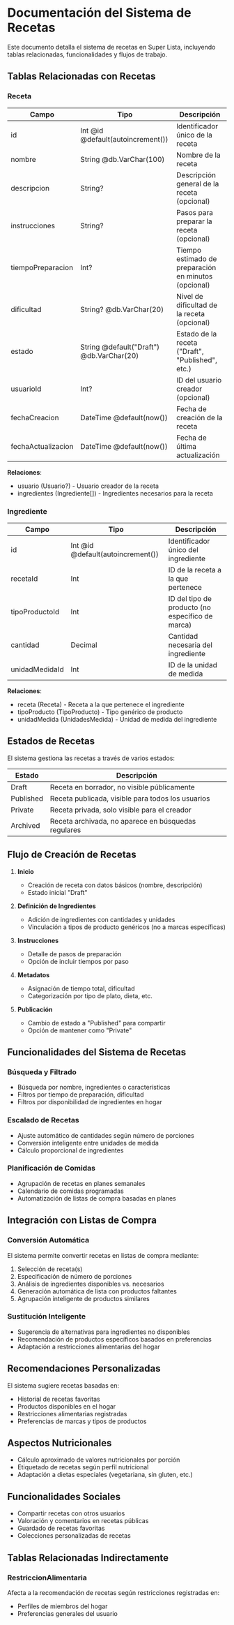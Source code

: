 # Documentación del Sistema de Recetas

Este documento detalla el sistema de recetas en Super Lista, incluyendo tablas relacionadas, funcionalidades y flujos de trabajo.

## Tablas Relacionadas con Recetas

### Receta

| Campo | Tipo | Descripción |
|-------|------|-------------|
| id | Int @id @default(autoincrement()) | Identificador único de la receta |
| nombre | String @db.VarChar(100) | Nombre de la receta |
| descripcion | String? | Descripción general de la receta (opcional) |
| instrucciones | String? | Pasos para preparar la receta (opcional) |
| tiempoPreparacion | Int? | Tiempo estimado de preparación en minutos (opcional) |
| dificultad | String? @db.VarChar(20) | Nivel de dificultad de la receta (opcional) |
| estado | String @default("Draft") @db.VarChar(20) | Estado de la receta ("Draft", "Published", etc.) |
| usuarioId | Int? | ID del usuario creador (opcional) |
| fechaCreacion | DateTime @default(now()) | Fecha de creación de la receta |
| fechaActualizacion | DateTime @default(now()) | Fecha de última actualización |

**Relaciones**:
- usuario (Usuario?) - Usuario creador de la receta
- ingredientes (Ingrediente[]) - Ingredientes necesarios para la receta

### Ingrediente

| Campo | Tipo | Descripción |
|-------|------|-------------|
| id | Int @id @default(autoincrement()) | Identificador único del ingrediente |
| recetaId | Int | ID de la receta a la que pertenece |
| tipoProductoId | Int | ID del tipo de producto (no específico de marca) |
| cantidad | Decimal | Cantidad necesaria del ingrediente |
| unidadMedidaId | Int | ID de la unidad de medida |

**Relaciones**:
- receta (Receta) - Receta a la que pertenece el ingrediente
- tipoProducto (TipoProducto) - Tipo genérico de producto
- unidadMedida (UnidadesMedida) - Unidad de medida del ingrediente

## Estados de Recetas

El sistema gestiona las recetas a través de varios estados:

| Estado | Descripción |
|--------|-------------|
| Draft | Receta en borrador, no visible públicamente |
| Published | Receta publicada, visible para todos los usuarios |
| Private | Receta privada, solo visible para el creador |
| Archived | Receta archivada, no aparece en búsquedas regulares |

## Flujo de Creación de Recetas

1. **Inicio**
   - Creación de receta con datos básicos (nombre, descripción)
   - Estado inicial "Draft"

2. **Definición de Ingredientes**
   - Adición de ingredientes con cantidades y unidades
   - Vinculación a tipos de producto genéricos (no a marcas específicas)

3. **Instrucciones**
   - Detalle de pasos de preparación
   - Opción de incluir tiempos por paso

4. **Metadatos**
   - Asignación de tiempo total, dificultad
   - Categorización por tipo de plato, dieta, etc.

5. **Publicación**
   - Cambio de estado a "Published" para compartir
   - Opción de mantener como "Private"

## Funcionalidades del Sistema de Recetas

### Búsqueda y Filtrado

- Búsqueda por nombre, ingredientes o características
- Filtros por tiempo de preparación, dificultad
- Filtros por disponibilidad de ingredientes en hogar

### Escalado de Recetas

- Ajuste automático de cantidades según número de porciones
- Conversión inteligente entre unidades de medida
- Cálculo proporcional de ingredientes

### Planificación de Comidas

- Agrupación de recetas en planes semanales
- Calendario de comidas programadas
- Automatización de listas de compra basadas en planes

## Integración con Listas de Compra

### Conversión Automática

El sistema permite convertir recetas en listas de compra mediante:
1. Selección de receta(s)
2. Especificación de número de porciones
3. Análisis de ingredientes disponibles vs. necesarios
4. Generación automática de lista con productos faltantes
5. Agrupación inteligente de productos similares

### Sustitución Inteligente

- Sugerencia de alternativas para ingredientes no disponibles
- Recomendación de productos específicos basados en preferencias
- Adaptación a restricciones alimentarias del hogar

## Recomendaciones Personalizadas

El sistema sugiere recetas basadas en:
- Historial de recetas favoritas
- Productos disponibles en el hogar
- Restricciones alimentarias registradas
- Preferencias de marcas y tipos de productos

## Aspectos Nutricionales

- Cálculo aproximado de valores nutricionales por porción
- Etiquetado de recetas según perfil nutricional
- Adaptación a dietas especiales (vegetariana, sin gluten, etc.)

## Funcionalidades Sociales

- Compartir recetas con otros usuarios
- Valoración y comentarios en recetas públicas
- Guardado de recetas favoritas
- Colecciones personalizadas de recetas

## Tablas Relacionadas Indirectamente

### RestriccionAlimentaria

Afecta a la recomendación de recetas según restricciones registradas en:
- Perfiles de miembros del hogar
- Preferencias generales del usuario 